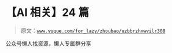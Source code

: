 # 【AI 相关】24 篇

> 原文：[`www.yuque.com/for_lazy/zhoubao/uzbbrzhxwvilr308`](https://www.yuque.com/for_lazy/zhoubao/uzbbrzhxwvilr308)

公众号懒人找资源，懒人专属群分享